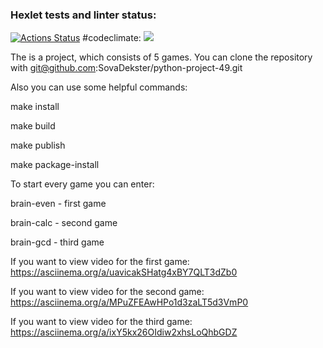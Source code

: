 ### Hexlet tests and linter status:
[![Actions Status](https://github.com/SovaDekster/python-project-49/workflows/hexlet-check/badge.svg)](https://github.com/SovaDekster/python-project-49/actions)
#codeclimate: 
<a href="https://codeclimate.com/github/SovaDekster/python-project-49/maintainability"><img src="https://api.codeclimate.com/v1/badges/9dbbc60eae0a9b25baf4/maintainability" /></a>

The is a project, which consists of 5 games.
You can clone the repository with git@github.com:SovaDekster/python-project-49.git

Also you can use some helpful commands:

make install

make build

make publish

make package-install

To start every game you can enter:

brain-even - first game

brain-calc - second game

brain-gcd - third game

If you want to view video for the first game:
https://asciinema.org/a/uavicakSHatg4xBY7QLT3dZb0

If you want to view video for the second game:
https://asciinema.org/a/MPuZFEAwHPo1d3zaLT5d3VmP0

If you want to view video for the third game:
https://asciinema.org/a/ixY5kx26OIdiw2xhsLoQhbGDZ
